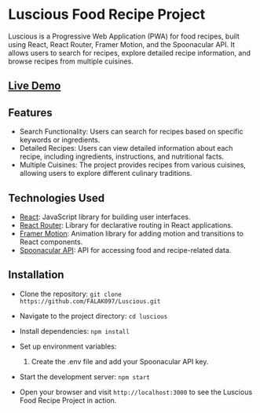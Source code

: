 # Luscious Food Recipe Project

Luscious is a Progressive Web Application (PWA) for food recipes, built using React, React Router, Framer Motion, and the Spoonacular API. It allows users to search for recipes, explore detailed recipe information, and browse recipes from multiple cuisines.

## [Live Demo](https://luscious-falak097.vercel.app/)

## Features

- Search Functionality: Users can search for recipes based on specific keywords or ingredients.
- Detailed Recipes: Users can view detailed information about each recipe, including ingredients, instructions, and nutritional facts.
- Multiple Cuisines: The project provides recipes from various cuisines, allowing users to explore different culinary traditions.

## Technologies Used

- [React](https://reactjs.org): JavaScript library for building user interfaces.
- [React Router](https://reactrouter.com): Library for declarative routing in React applications.
- [Framer Motion](https://www.framer.com/api/motion/): Animation library for adding motion and transitions to React components.
- [Spoonacular API](https://spoonacular.com/food-api): API for accessing food and recipe-related data.

## Installation

- Clone the repository:
  `git clone https://github.com/FALAK097/Luscious.git`

- Navigate to the project directory:
  `cd luscious`
- Install dependencies:
  `npm install`

- Set up environment variables:

  1. Create the .env file and add your Spoonacular API key.

- Start the development server:
  `npm start`

- Open your browser and visit `http://localhost:3000` to see the Luscious Food Recipe Project in action.
